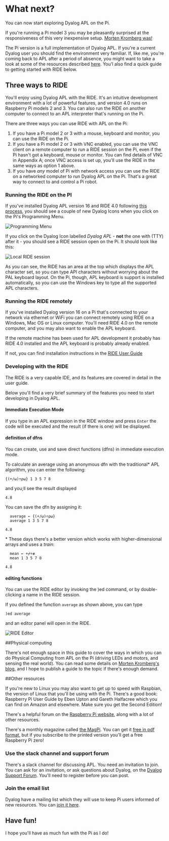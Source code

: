 

# What next?

You can now start exploring Dyalog APL on the Pi.

If you're running a Pi model 3 you may be pleasantly surprised at the responsiveness of this very
inexpensive setup. [Morten Kromberg was!](http://www.dyalog.com/blog/2017/01/morse-code-revisited-using-the-bbc-microbit/)

The Pi version is a full implementation of Dyalog APL.
If you're a current Dyalog user you should find the environment very familiar.
If, like me, you're coming back to APL after a period of absence, you might want to take a look at some of the
resources described [here](http://www.dyalog.com/dyalog/raspberry-pi.htm). You'l also find a quick guide to getting
started with RIDE below.

## Three ways to RIDE

You'll enjoy using Dyalog APL with the RIDE. It's an intuitive development environment with a lot of powerful features,
and version 4.0 runs on Raspberry Pi models 2 and 3. You can also run the RIDE on another computer to connect
to an APL interpreter that's running on the Pi.

There are three ways you can use RIDE with APL on the Pi:
1. If you have a Pi model 2 or 3 with a mouse, keyboard and monitor, you can use the RIDE on the Pi.
1. If you have a Pi model 2 or 3 with VNC enabled, you can use the VNC client on a remote computer to run a RIDE session
on the Pi, even if the Pi hasn't got a keyboard, mouse or monitor. You can find details of VNC in Appendix A; once
VNC access is set up, you'll use the RIDE in the same ways as option 1 above.
1. If you have *any* model of Pi with network access you can use the RIDE on a networked computer to run Dyalog APL on
the Pi. That's a great way to connect to and control a Pi robot.

### Running the RIDE on the PI

If you've installed Dyalog APL version 16 and RIDE 4.0 following [this process](http://packages.dyalog.com/), you should see
a couple of new Dyalog Icons when you click on the Pi's Programming Menu.

![Programming Menu](images/menu.png)

If you click on the Dyalog Icon labelled *Dyalog APL* - **not** the one with (TTY) after it - you should see
a RIDE session open on the Pi. It should look like this:

![Local RIDE session](images/screen.png)

As you can see, the RIDE has an area at the top which displays the APL character set,
so you can type APl characters without worrying about the PAL keyboard layout. On the
Pi, though, APL keyboard is support is installed automatically, so you can use the Windows key
to type all the supported APL characters.

### Running the RIDE remotely

If you've installed Dyalog version 16 on a Pi that's connected to your network via ethernet or WiFi
you can connect remotely using RIDE on a Windows, Mac OS or Linux computer. You'll need
RIDE 4.0 on the remote computer, and you may also want to enable the APL keyboard.

If the remote machine has been used for APL development it probably has RIDE 4.0 installed
and the APL keyboard is probably already enabled.

If not, you can find installation instructions in the
[RIDE User Guide](http://docs.dyalog.com/16.0/RIDE%20User%20Guide.pdf)

### Developing with the RIDE

The RIDE is a very capable IDE, and its features are covered in detail in the user guide.

Below you'll find a very brief summary of the features you need to start developing in Dyalog APL.

#### Immediate Execution Mode

If you type in an APL expression in the RIDE window and press `Enter` the code will be executed
and the result (if there is one) will be displayed.

#### definition of dfns

You can create, use and save direct functions (dfns) in immediate execution mode.

To calculate an average using an anonymous dfn with the traditional* APL algorithm,
you can enter the following:

    {(+/⍵)÷⍴⍵} 1 3 5 7 8
and you;ll see the result displayed

`4.8`

You can save the dfn by assigning it:

      average ← {(+/⍵)÷⍴⍵}
      average 1 3 5 7 8
`4.8`

\* These days there's a better version which works with higher-dimensional arrays
and uses a *train*:

      mean ← +⌿÷≢
      mean 1 3 5 7 8
`4.8`

#### editing functions

You can use the RIDE editor by invoking the )ed command, or by double-clicking a name
in the RIDE session.

If you defined the function `average` as shown above, you can type
    
    )ed average
    
and an editor panel will open in the RIDE.

![RIDE Editor](images/editor.png) 
  

##Physical computing

There's not enough space in this guide to cover the ways in which you can do Physical Computing from APL on the Pi
(driving LEDs and motors, and sensing the real world). You can read some details on 
[Morten Kromberg's blog](http://www.dyalog.com/blog/), and I hope to publish a guide to the topic
if there's enough demand.

##Other resources

If you're new to Linux you may also want to get up to speed with Raspbian, the version of Linux that you'll be
using with the Pi. There's a good book: Raspberry Pi User Guide by Eben Upton and Gareth Halfacree which you can find
on Amazon and elsewhere. Make sure you get the Second Edition!
 
There's a helpful forum on the [Raspberry Pi website](https://www.raspberrypi.org/), along with a lot of other
resources.
 
There's a monthly magazine called [the MagPi](https://www.raspberrypi.org/magpi/).
You can get it [free in pdf format](https://www.raspberrypi.org/magpi/issues/), but if you subscribe to the printed
version you'll get a free Raspberry Pi zero!

### Use the slack channel and support forum

There's a slack channel for discussing APL. You need an invitation to join. You can ask for an invitation, or
ask questions about Dyalog, on the [Dyalog Support Forum](http://www.dyalog.com/forum/).
You'll need to register before you can post.

### Join the email list

Dyalog have a mailing list which they will use to keep Pi users informed of new resources.
You can [join it here](http://www.dyalog.com/dyalog/raspberry-pi.htm#subscribe).

## Have fun!

I hope you'll have as much fun with the Pi as I do!

